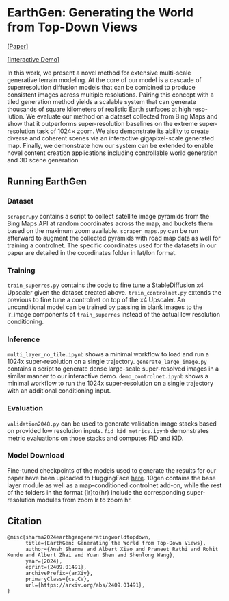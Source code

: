 # EarthGen: Generating the World from Top-Down Views

[[Paper]](https://arxiv.org/abs/XXXX.XXXXX) 

[[Interactive Demo]](https://earthgen.github.io)

In this work, we present a novel method for extensive multi-scale generative terrain modeling. At the core of our model is a cascade of superresolution diffusion models that can be combined to produce consistent images across multiple resolutions. Pairing this concept with a tiled generation method yields a scalable system that can generate thousands of square kilometers of realistic Earth surfaces at high reso- lution. We evaluate our method on a dataset collected from Bing Maps and show that it outperforms super-resolution baselines on the extreme super-resolution task of 1024× zoom. We also demonstrate its ability to create diverse and coherent scenes via an interactive gigapixel-scale generated map. Finally, we demonstrate how our system can be extended to enable novel content creation applications including controllable world generation and 3D scene generation


## Running EarthGen
### Dataset
``scraper.py`` contains a script to collect satellite image pyramids from the Bing Maps API at random coordinates across the map, and buckets them based on the maximum zoom available. ``scraper_maps.py`` can be run afterward to augment the collected pyramids with road map data as well for training a controlnet. The specific coordinates used for the datasets in our paper are detailed in the coordinates folder in lat/lon format. 

### Training
``train_superres.py`` contains the code to fine tune a StableDiffusion x4 Upscaler given the dataset created above. ``train_controlnet.py`` extends the previous to fine tune a controlnet on top of the x4 Upscaler. An unconditional model can be trained by passing in blank images to the lr_image components of ``train_superres`` instead of the actual low resolution conditioning. 

### Inference
``multi_layer_no_tile.ipynb`` shows a minimal workflow to load and run a 1024x super-resolution on a single trajectory. ``generate_large_image.py`` contains a script to generate dense large-scale super-resolved images in a similar manner to our interactive demo. ``demo_controlnet.ipynb`` shows a minimal workflow to run the 1024x super-resolution on a single trajectory with an additional conditioning input. 

### Evaluation
``validation2048.py`` can be used to generate validation image stacks based on provided low resolution inputs. ``fid_kid_metrics.ipynb`` demonstrates metric evaluations on those stacks and computes FID and KID.

### Model Download
Fine-tuned checkpoints of the models used to generate the results for our paper have been uploaded to HuggingFace [here](https://huggingface.co/Earthgen/models). 10gen contains the base layer module as well as a map-conditioned controlnet add-on, while the rest of the folders in the format {lr}to{hr} include the corresponding super-resolution modules from zoom lr to zoom hr. 

## Citation
```
@misc{sharma2024earthgengeneratingworldtopdown,
      title={EarthGen: Generating the World from Top-Down Views}, 
      author={Ansh Sharma and Albert Xiao and Praneet Rathi and Rohit Kundu and Albert Zhai and Yuan Shen and Shenlong Wang},
      year={2024},
      eprint={2409.01491},
      archivePrefix={arXiv},
      primaryClass={cs.CV},
      url={https://arxiv.org/abs/2409.01491}, 
}
